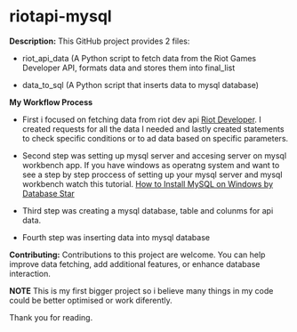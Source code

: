 # riotapi-mysql

**Description:**
This GitHub project provides 2 files: 

  - riot_api_data (A Python script to fetch data from the Riot Games Developer API, formats data and stores them into final_list
  
  - data_to_sql (A Python script that inserts data to mysql database)


**My Workflow Process**
- First i focused on fetching data from riot dev api [Riot Developer](https://developer.riotgames.com). I created requests for all the data I needed and lastly created statements to check specific conditions or to ad data based on specific parameters.

- Second step was setting up mysql server and accesing server on mysql workbench app. If you have windows as operatng system and want to see a step by step proccess of setting up your mysql server and mysql workbench watch this tutorial.
  [How to Install MySQL on Windows by Database Star](https://youtu.be/2om3byn2lxs?si=S6or78IJIlKCKr7i)

- Third step was creating a mysql database, table and colunms for api data.

- Fourth step was inserting data into mysql database


**Contributing:**
Contributions to this project are welcome. You can help improve data fetching, add additional features, or enhance database interaction.


**NOTE**
This is my first bigger project so i believe many things in my code could be better optimised or work diferently.


Thank you for reading.
